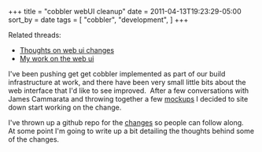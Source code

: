 +++
title = "cobbler webUI cleanup"
date = 2011-04-13T19:23:29-05:00
sort_by = date
tags = [
  "cobbler",
  "development",
]
+++

Related threads:

- [Thoughts on web ui changes](https://fedorahosted.org/pipermail/cobbler-devel/2011-April/002025.html "Thread discussing thoughts on web ui changes")
- [My work on the web ui](https://fedorahosted.org/pipermail/cobbler-devel/2011-April/002101.html "Thread discussing my work on the web ui")

I've been pushing get get cobbler implemented as part of our build infrastructure at work, and there have been very small little bits about the web interface that I'd like to see improved.  After a few conversations with James Cammarata and throwing together a few [mockups](http://nytefyre.net/images/cobbler.htm "Some cobbler web ui mock ups") I decided to site down start working on the change.

I've thrown up a github repo for the [changes](https://github.com/gregswift/cobbler "my github for cobbler") so people can follow along.   At some point I'm going to write up a bit detailing the thoughts behind some of the changes.
